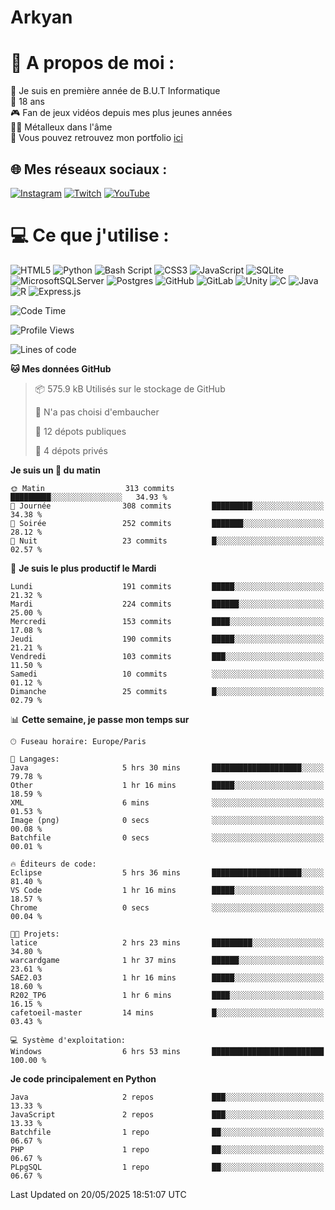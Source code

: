 # Arkyan
 # 💫 A propos de moi :
📖 Je suis en première année de B.U.T Informatique  
🎂 18 ans  
🎮 Fan de jeux vidéos depuis mes plus jeunes années  
🤘🏻 Métalleux dans l'âme  
📕 Vous pouvez retrouvez mon portfolio [ici](https://arkyanportfolio.netlify.app/)

## 🌐 Mes réseaux sociaux :
[![Instagram](https://img.shields.io/badge/Instagram-%23E4405F.svg?logo=Instagram&logoColor=white)](https://instagram.com/arkyan25) [![Twitch](https://img.shields.io/badge/Twitch-%239146FF.svg?logo=Twitch&logoColor=white)](https://twitch.tv/arkyan_) [![YouTube](https://img.shields.io/badge/YouTube-%23FF0000.svg?logo=YouTube&logoColor=white)](https://youtube.com/@arkyan_) 

# 💻 Ce que j'utilise :
![HTML5](https://img.shields.io/badge/html5-%23E34F26.svg?style=for-the-badge&logo=html5&logoColor=white) ![Python](https://img.shields.io/badge/python-3670A0?style=for-the-badge&logo=python&logoColor=ffdd54) ![Bash Script](https://img.shields.io/badge/bash_script-%23121011.svg?style=for-the-badge&logo=gnu-bash&logoColor=white) ![CSS3](https://img.shields.io/badge/css3-%231572B6.svg?style=for-the-badge&logo=css3&logoColor=white) ![JavaScript](https://img.shields.io/badge/javascript-%23323330.svg?style=for-the-badge&logo=javascript&logoColor=%23F7DF1E) ![SQLite](https://img.shields.io/badge/sqlite-%2307405e.svg?style=for-the-badge&logo=sqlite&logoColor=white) ![MicrosoftSQLServer](https://img.shields.io/badge/Microsoft%20SQL%20Server-CC2927?style=for-the-badge&logo=microsoft%20sql%20server&logoColor=white) ![Postgres](https://img.shields.io/badge/postgres-%23316192.svg?style=for-the-badge&logo=postgresql&logoColor=white) ![GitHub](https://img.shields.io/badge/github-%23121011.svg?style=for-the-badge&logo=github&logoColor=white) ![GitLab](https://img.shields.io/badge/gitlab-%23181717.svg?style=for-the-badge&logo=gitlab&logoColor=white) ![Unity](https://img.shields.io/badge/unity-%23000000.svg?style=for-the-badge&logo=unity&logoColor=white)  ![C](https://img.shields.io/badge/c-%2300599C.svg?style=for-the-badge&logo=c&logoColor=white) ![Java](https://img.shields.io/badge/java-%23ED8B00.svg?style=for-the-badge&logo=openjdk&logoColor=white) ![R](https://img.shields.io/badge/r-%23276DC3.svg?style=for-the-badge&logo=r&logoColor=white) ![Express.js](https://img.shields.io/badge/express.js-%23404d59.svg?style=for-the-badge&logo=express&logoColor=%2361DAFB)

<!--START_SECTION:waka-->
![Code Time](http://img.shields.io/badge/Code%20Time-343%20hrs%2010%20mins-blue)

![Profile Views](http://img.shields.io/badge/Vues%20du%20profil-0-blue)

![Lines of code](https://img.shields.io/badge/Depuis%20Hello%20World%2C%20j%27ai%20%C3%A9crit-3.9%20million%20Lignes%20de%20code-blue)

**🐱 Mes données GitHub** 

> 📦 575.9 kB Utilisés sur le stockage de GitHub 
 > 
> 🚫 N'a pas choisi d'embaucher
 > 
> 📜 12 dépots publiques 
 > 
> 🔑 4 dépots privés 
 > 
**Je suis un 🐤 du matin** 

```text
🌞 Matin                  313 commits         █████████░░░░░░░░░░░░░░░░   34.93 % 
🌆 Journée                308 commits         █████████░░░░░░░░░░░░░░░░   34.38 % 
🌃 Soirée                 252 commits         ███████░░░░░░░░░░░░░░░░░░   28.12 % 
🌙 Nuit                   23 commits          █░░░░░░░░░░░░░░░░░░░░░░░░   02.57 % 
```
📅 **Je suis le plus productif le Mardi** 

```text
Lundi                    191 commits         █████░░░░░░░░░░░░░░░░░░░░   21.32 % 
Mardi                    224 commits         ██████░░░░░░░░░░░░░░░░░░░   25.00 % 
Mercredi                 153 commits         ████░░░░░░░░░░░░░░░░░░░░░   17.08 % 
Jeudi                    190 commits         █████░░░░░░░░░░░░░░░░░░░░   21.21 % 
Vendredi                 103 commits         ███░░░░░░░░░░░░░░░░░░░░░░   11.50 % 
Samedi                   10 commits          ░░░░░░░░░░░░░░░░░░░░░░░░░   01.12 % 
Dimanche                 25 commits          █░░░░░░░░░░░░░░░░░░░░░░░░   02.79 % 
```


📊 **Cette semaine, je passe mon temps sur** 

```text
🕑︎ Fuseau horaire: Europe/Paris

💬 Langages: 
Java                     5 hrs 30 mins       ████████████████████░░░░░   79.78 % 
Other                    1 hr 16 mins        █████░░░░░░░░░░░░░░░░░░░░   18.59 % 
XML                      6 mins              ░░░░░░░░░░░░░░░░░░░░░░░░░   01.53 % 
Image (png)              0 secs              ░░░░░░░░░░░░░░░░░░░░░░░░░   00.08 % 
Batchfile                0 secs              ░░░░░░░░░░░░░░░░░░░░░░░░░   00.01 % 

🔥 Éditeurs de code: 
Eclipse                  5 hrs 36 mins       ████████████████████░░░░░   81.40 % 
VS Code                  1 hr 16 mins        █████░░░░░░░░░░░░░░░░░░░░   18.57 % 
Chrome                   0 secs              ░░░░░░░░░░░░░░░░░░░░░░░░░   00.04 % 

🐱‍💻 Projets: 
latice                   2 hrs 23 mins       █████████░░░░░░░░░░░░░░░░   34.80 % 
warcardgame              1 hr 37 mins        ██████░░░░░░░░░░░░░░░░░░░   23.61 % 
SAE2.03                  1 hr 16 mins        █████░░░░░░░░░░░░░░░░░░░░   18.60 % 
R202_TP6                 1 hr 6 mins         ████░░░░░░░░░░░░░░░░░░░░░   16.15 % 
cafetoeil-master         14 mins             █░░░░░░░░░░░░░░░░░░░░░░░░   03.43 % 

💻 Système d'exploitation: 
Windows                  6 hrs 53 mins       █████████████████████████   100.00 % 
```

**Je code principalement en Python** 

```text
Java                     2 repos             ███░░░░░░░░░░░░░░░░░░░░░░   13.33 % 
JavaScript               2 repos             ███░░░░░░░░░░░░░░░░░░░░░░   13.33 % 
Batchfile                1 repo              ██░░░░░░░░░░░░░░░░░░░░░░░   06.67 % 
PHP                      1 repo              ██░░░░░░░░░░░░░░░░░░░░░░░   06.67 % 
PLpgSQL                  1 repo              ██░░░░░░░░░░░░░░░░░░░░░░░   06.67 % 
```




 Last Updated on 20/05/2025 18:51:07 UTC
<!--END_SECTION:waka-->

<!--START_SECTION:SHOW_PROJECTS-->
<!--END_SECTION:SHOW_PROJECTS-->

<!--START_SECTION:SHOW_LINES_OF_CODE-->
<!--END_SECTION:SHOW_LINES_OF_CODE-->

<!--START_SECTION:SHOW_TOTAL_CODE_TIME-->
<!--END_SECTION:SHOW_TOTAL_CODE_TIME-->

<!--START_SECTION:SHOW_PROFILE_VIEWS-->
<!--END_SECTION:SHOW_PROFILE_VIEWS-->

<!--START_SECTION:SHOW_COMMIT-->
<!--END_SECTION:SHOW_COMMIT-->

<!--START_SECTION:SHOW_DAYS_OF_WEEK-->
<!--END_SECTION:SHOW_DAYS_OF_WEEK-->

<!--START_SECTION:SHOW_LANGUAGE-->
<!--END_SECTION:SHOW_LANGUAGE-->

<!--START_SECTION:SHOW_TIMEZONE-->
<!--END_SECTION:SHOW_TIMEZONE-->

<!--START_SECTION:SHOW_LANGUAGE_PER_REPO-->
<!--END_SECTION:SHOW_LANGUAGE_PER_REPO-->

<!--START_SECTION:SHOW_SHORT_INFO-->
<!--END_SECTION:SHOW_SHORT_INFO-->
